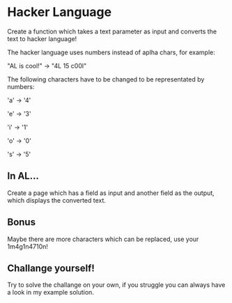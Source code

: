 # Hacker Language
Create a function which takes a text parameter as input and converts the text to hacker language!

The hacker language uses numbers instead of aplha chars, for example:

"AL is cool!" -> "4L 15 c00l"

The following characters have to be changed to be representated by numbers:

'a' -> '4'

'e' -> '3'

'i' -> '1'

'o' -> '0'

's' -> '5'

## In AL...
Create a page which has a field as input and another field as the output, which displays the converted text.

## Bonus
Maybe there are more characters which can be replaced, use your 1m4g1n4710n!

## Challange yourself!
Try to solve the challange on your own, if you struggle you can always have a look in my example solution.
